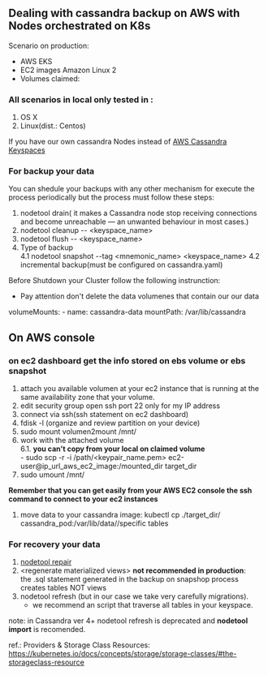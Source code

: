## Dealing with cassandra backup on AWS with Nodes orchestrated on K8s

Scenario on production:</br>
* AWS EKS
* EC2 images Amazon Linux 2
* Volumes claimed:  

### All scenarios in local only tested in :

1. OS X 
2. Linux(dist.: Centos)

If you have our own cassandra Nodes instead of [AWS Cassandra Keyspaces](https://aws.amazon.com/keyspaces/) 

### For backup your data

You can shedule your backups with any other mechanism for execute the process periodically but the process
must follow these steps: </br>

1. nodetool drain( it makes a Cassandra node stop receiving connections and become unreachable — an unwanted behaviour in most cases.)
2. nodetool cleanup -- <keyspace_name>
3. nodetool flush -- <keyspace_name> 
4. Type of backup</br>
   4.1 nodetool snapshot --tag <mnemonic_name> <keyspace_name>
   4.2 incremental backup(must be configured on cassandra.yaml) 

Before Shutdown your Cluster follow the following instrunction:
- Pay attention don't delete the data volumenes that contain our our data 

volumeMounts:
        - name: cassandra-data
          mountPath: /var/lib/cassandra

## On AWS console 

### on ec2 dashboard get the info stored on ebs volume or ebs snapshot 
1. attach you available volumen at your ec2 instance that is running at the same availability zone that your volume.
2. edit security group open ssh port 22 only for my IP address 
3. connect via ssh(ssh statement on ec2 dashboard)
4. fdisk -l (organize and review partition on your device) 
5. sudo mount volumen2mount /mnt/
6. work with the attached volume</br>
   6.1. **you can't copy from your local on claimed volume** </br>
       - sudo scp -r -i /path/<keypair_name.pem> ec2-user@ip_url_aws_ec2_image:/mounted_dir target_dir
7. sudo umount /mnt/

**Remember that you can get easily from your AWS EC2 console the ssh command to connect to your ec2 instances**


1. move data to your cassandra image: kubectl cp ./target_dir/ cassandra_pod:/var/lib/data/<specific keyspaces>/specific tables


### For recovery your data 

1. [nodetool repair](https://cassandra.apache.org/doc/latest/tools/nodetool/repair.html) 
2. \<regenerate materialized views\> **not recommended  in production**: </br>
   the .sql statement generated in the backup on snapshop process creates tables NOT views
3. nodetool refresh (but in our case we take very carefully migrations).
   * we recommend an script that traverse all tables in your keyspace.

note: in Cassandra ver 4+ nodetool refresh is deprecated and **nodetool import** is recomended.




ref.: Providers & Storage Class Resources:</br>
      https://kubernetes.io/docs/concepts/storage/storage-classes/#the-storageclass-resource
      
